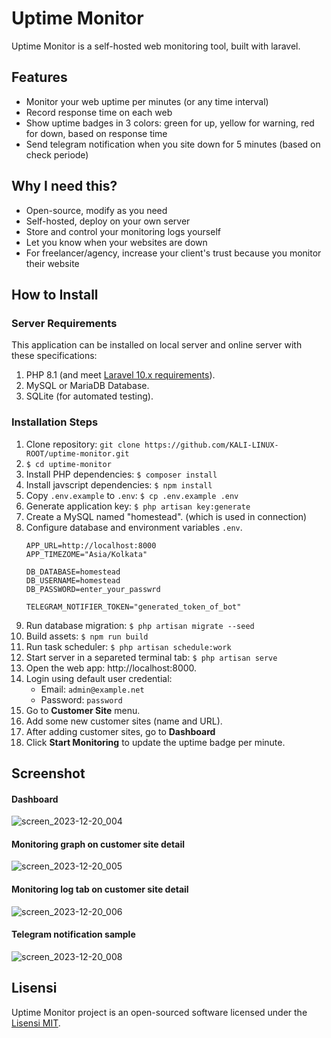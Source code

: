# Uptime Monitor

Uptime Monitor is a self-hosted web monitoring tool, built with laravel.

## Features

- Monitor your web uptime per minutes (or any time interval)
- Record response time on each web
- Show uptime badges in 3 colors: green for up, yellow for warning, red for down, based on response time
- Send telegram notification when you site down for 5 minutes (based on check periode)

## Why I need this?

- Open-source, modify as you need
- Self-hosted, deploy on your own server
- Store and control your monitoring logs yourself
- Let you know when your websites are down
- For freelancer/agency, increase your client's trust because you monitor their website

## How to Install

### Server Requirements

This application can be installed on local server and online server with these specifications:

1. PHP 8.1 (and meet [Laravel 10.x requirements](https://laravel.com/docs/10.x/deployment#server-requirements)).
2. MySQL or MariaDB Database.
3. SQLite (for automated testing).

### Installation Steps

1. Clone repository: `git clone https://github.com/KALI-LINUX-ROOT/uptime-monitor.git`
1. `$ cd uptime-monitor`
1. Install PHP dependencies: `$ composer install`
1. Install javscript dependencies: `$ npm install`
1. Copy `.env.example` to `.env`: `$ cp .env.example .env`
1. Generate application key: `$ php artisan key:generate`
1. Create a MySQL named "homestead". (which is used in connection)
1. Configure database and environment variables `.env`.
    ```
    APP_URL=http://localhost:8000
    APP_TIMEZOME="Asia/Kolkata"

    DB_DATABASE=homestead
    DB_USERNAME=homestead
    DB_PASSWORD=enter_your_passwrd

    TELEGRAM_NOTIFIER_TOKEN="generated_token_of_bot"
    ```
1. Run database migration: `$ php artisan migrate --seed`
1. Build assets: `$ npm run build`
1. Run task scheduler: `$ php artisan schedule:work`
1. Start server in a separeted terminal tab: `$ php artisan serve`
1. Open the web app: http://localhost:8000.
1. Login using default user credential:
    - Email: `admin@example.net`
    - Password: `password`
1. Go to **Customer Site** menu.
1. Add some new customer sites (name and URL).
1. After adding customer sites, go to **Dashboard**
1. Click **Start Monitoring** to update the uptime badge per minute.


## Screenshot

#### Dashboard
![screen_2023-12-20_004](![image](https://github.com/user-attachments/assets/f5fab8fe-ae58-4328-a693-bba39fe0216d)
)
#### Monitoring graph on customer site detail
![screen_2023-12-20_005](![image](https://github.com/user-attachments/assets/62d24bca-ec3b-4f49-b37b-2ad00c9c4d6a)
)
#### Monitoring log tab on customer site detail
![screen_2023-12-20_006](![image](https://github.com/user-attachments/assets/582a3790-1d07-4250-95e6-fffafa10ef94)
)
#### Telegram notification sample
![screen_2023-12-20_008](![IMG_23C4D84F65E2-1](https://github.com/user-attachments/assets/42a2eee4-e6b6-4e19-bb97-2512ae9d9a75)
)

## Lisensi

Uptime Monitor project is an open-sourced software licensed under the [Lisensi MIT](LICENSE).
